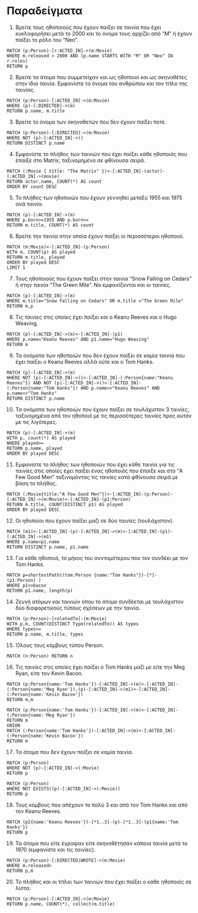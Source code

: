 # Παραδείγματα

1. Βρείτε τους ηθοποιούς που έχουν παίξει σε ταινία που έχει κυκλοφορήσει μετά το 2000 και το όνομα τους αρχίζει από “Μ” ή έχουν παίξει το ρόλο του “Neo”.

```
MATCH (p:Person)-[r:ACTED_IN]->(m:Movie)
WHERE m.released > 2000 AND (p.name STARTS WITH "M" OR "Neo" IN
r.roles)
RETURN p
```

2. Βρείτε τα άτομα που συμμετείχαν και ως ηθοποιοί και ως σκηνοθέτες στην ίδια ταινία. Εμφανίστε το όνομα του ανθρώπου και τον τίτλο της ταινίας.

```
MATCH (p:Person)-[:ACTED_IN]->(m:Movie)
WHERE (p)-[:DIRECTED]->(m)
RETURN p.name, m.title
```

3. Βρείτε το όνομα των σκηνοθετών που δεν έχουν παίξει ποτέ.

```
MATCH (p:Person)-[:DIRECTED]->(m:Movie)
WHERE NOT (p)-[:ACTED_IN]->()
RETURN DISTINCT p.name
```

4. Εμφανίστε το πλήθος των ταινιών που έχει παίξει κάθε ηθοποιός που έπαιξε στο Matrix, ταξινομημένο σε φθίνουσα σειρά.

```
MATCH (:Movie { title: "The Matrix" })<-[:ACTED_IN]-(actor)-
[:ACTED_IN]->(movie)
RETURN actor.name, COUNT(*) AS count
ORDER BY count DESC
```

5. Το πλήθος των ηθοποιών που έχουν γεννηθεί μεταξύ 1955 και 1975 ανά ταινία.

```
MATCH (p)-[:ACTED_IN]->(m)
WHERE p.born>=1955 AND p.born<=
RETURN m.title, COUNT(*) AS count
```

6. Βρείτε την ταινία στην οποία έχουν παίξει οι περισσότεροι ηθοποιοί.

```
MATCH (m:Movie)<-[:ACTED_IN]-(p:Person)
WITH m, COUNT(p) AS played
RETURN m.title, played
ORDER BY played DESC
LIMIT 1
```

7. Τους ηθοποιούς που έχουν παίξει στην ταινία “Snow Falling on Cedars” ή στην ταινία “The Green Mile”. Να εμφανίζονται και οι ταινίες.

```
MATCH (p)-[:ACTED_IN]->(m)
WHERE m.title="Snow Falling on Cedars" OR m.title ="The Green Mile"
RETURN m,p
```

8. Τις ταινίες στις οποίες έχει παίξει και ο Keanu Reeves και ο Hugo Weaving.

```
MATCH (p)-[:ACTED_IN]->(m)<-[:ACTED_IN]-(p1)
WHERE p.name="Keanu Reeves" AND p1.name="Hugo Weaving"
RETURN m
```

9. Τα ονόματα των ηθοποιών που δεν έχουν παίξει σε καμία ταινία που έχει παίξει ο Keanu Reeves αλλά ούτε και ο Tom Hanks.

```
MATCH (p)-[:ACTED_IN]->(m)
WHERE NOT (p)-[:ACTED_IN]->()<-[:ACTED_IN]-(:Person{name:"Keanu
Reeves"}) AND NOT (p)-[:ACTED_IN]->()<-[:ACTED_IN]-
(:Person{name:"Tom Hanks"}) AND p.name<>"Keanu Reeves" AND
p.name<>"Tom Hanks"
RETURN DISTINCT p.name
```

10. Τα ονόματα των ηθοποιών που έχουν παίξει σε τουλάχιστον 3 ταινίες, ταξινομημένα από τον ηθοποιό με τις περισσότερες ταινίες προς αυτόν με τις λιγότερες.

```
MATCH (p)-[:ACTED_IN]->(m)
WITH p, count(*) AS played
WHERE played>=
RETURN p.name, played
ORDER BY played DESC
```

11. Εμφανίστε το πλήθος των ηθοποιών που έχει κάθε ταινία για τις ταινίες στις οποίες έχει παίξει ένας ηθοποιός που έπαιξε και στο “A Few Good Men” ταξινομόντας τις ταινίες κατά φθίνουσα σειρά με βάση το πλήθος.

```
MATCH (:Movie{title:"A Few Good Men"})<-[:ACTED_IN]-(p:Person)-
[:ACTED_IN]->(m:Movie)<-[:ACTED_IN]-(p1:Person)
RETURN m.title, COUNT(DISTINCT p1) AS played
ORDER BY played DESC
```

12. Οι ηθοποίοι που έχουν παίξει μαζί σε δύο ταινίες (τουλάχιστον).

```
MATCH (m1)<-[:ACTED_IN]-(p)-[:ACTED_IN]->(m)<-[:ACTED_IN]-(p1)-
[:ACTED_IN]->(m1)
WHERE p.name<p1.name
RETURN DISTINCT p.name, p1.name
```

13. Για κάθε ηθοποιό, το μήκος του συντομότερου που τον συνδέει με τον Tom Hanks.

```
MATCH p=shortestPath((tom:Person {name:"Tom Hanks"})-[*]-
(p1:Person) )
WHERE p1<>bacon
RETURN p1.name, length(p)
```

14. Ζευγή ατόμων και ταινιών όπου το άτομο συνδέεται με τουλάχιστον δύο διαφορετικούς τύπους σχέσεων με την ταινία.

```
MATCH (p:Person)-[relatedTo]-(m:Movie)
WITH p,m, COUNT(DISTINCT Type(relatedTo)) AS types
WHERE types>=
RETURN p.name, m.title, types
```

15. Όλους τους κόμβους τύπου Person.

```
MATCH (n:Person) RETURN n
```

16. Τις ταινίες στις οποίες έχει παίξει ο Tom Hanks μαζί με είτε την Meg Ryan, είτε τον Kevin Bacon.

```
MATCH (p:Person{name:'Tom Hanks'})-[:ACTED_IN]->(m)<-[:ACTED_IN]-
(:Person{name:'Meg Ryan'}),(p)-[:ACTED_IN]->(m1)<-[:ACTED_IN]-
(:Person{name:'Kevin Bacon'})
RETURN m,m

MATCH (p:Person{name:'Tom Hanks'})-[:ACTED_IN]->(m)<-[:ACTED_IN]-
(:Person{name:'Meg Ryan'})
RETURN m
UNION
MATCH (:Person{name:'Tom Hanks'})-[:ACTED_IN]->(m)<-[:ACTED_IN]-
(:Person{name:'Kevin Bacon'})
RETURN m
```

17. Τα άτομα που δεν έχουν παίξει σε καμία ταινία.

```
MATCH (p:Person)
WHERE NOT (p)-[:ACTED_IN]->(:Movie)
RETURN p

MATCH (p:Person)
WHERE NOT EXISTS((p)-[:ACTED_IN]->(:Movie))
RETURN p
```

18. Τους κόμβους που απέχουν το πολύ 3 και από τον Tom Hanks και από τον Keanu Reeves.

```
MATCH (p2{name:'Keanu Reeves'})-[*1..3]-(p)-[*1..3]-(p1{name:'Tom
Hanks'})
RETURN p
```

19. Τα άτομα που είτε έγραψαν είτε σκηνοθέτησαν κάποια ταινία μετά το 1970 (εμφανίστε και τις ταινίες).

```
MATCH (p:Person)-[:DIRECTED|WROTE]->(m:Movie)
WHERE m.released>
RETURN p,m
```

20. Το πλήθος και οι τίτλοι των ταινιών που έχει παίξει ο κάθε ηθοποιός σε λίστα.

```
MATCH (p:Person)-[:ACTED_IN]->(m:Movie)
RETURN p.name, COUNT(*), collect(m.title)
```
